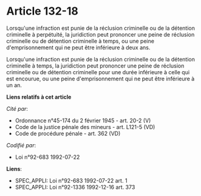 # Article 132-18

Lorsqu'une infraction est punie de la réclusion criminelle ou de la détention criminelle à perpétuité, la juridiction peut
prononcer une peine de réclusion criminelle ou de détention criminelle à temps, ou une peine d'emprisonnement qui ne peut
être inférieure à deux ans.

Lorsqu'une infraction est punie de la réclusion criminelle ou de la détention criminelle à temps, la juridiction peut
prononcer une peine de réclusion criminelle ou de détention criminelle pour une durée inférieure à celle qui est encourue, ou
une peine d'emprisonnement qui ne peut être inférieure à un an.

**Liens relatifs à cet article**

_Cité par_:

  - Ordonnance n°45-174 du 2 février 1945 - art. 20-2 (V)
  - Code de la justice pénale des mineurs - art. L121-5 (VD)
  - Code de procédure pénale - art. 362 (VD)

_Codifié par_:

  - Loi n°92-683 1992-07-22

**Liens**:

  - SPEC_APPLI: Loi n°92-683 1992-07-22 art. 1
  - SPEC_APPLI: Loi n°92-1336 1992-12-16 art. 373
